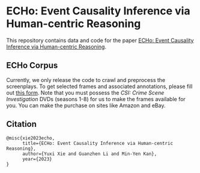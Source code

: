 # ECHo: Event Causality Inference via Human-centric Reasoning

This repository contains data and code for the paper [ECHo: Event Causality Inference via Human-centric Reasoning](). 

## ECHo Corpus

Currently, we only release the code to crawl and preprocess the screenplays.
To get selected frames and associated annotations, please fill out [this form](https://docs.google.com/forms/d/e/1FAIpQLScchFnDYqmCxtwe5GszhCTeM4MPs2HOAYPXeCbSgM5614_kiQ/viewform?vc=0&c=0&w=1&flr=0&usp=mail_form_link).
Note that you must possess the _CSI: Crime Scene Investigation_ DVDs (seasons 1-8) for us to make the frames available for you.
You can make the purchase on sites like Amazon and eBay.

## Citation
```
@misc{xie2023echo,
      title={ECHo: Event Causality Inference via Human-centric Reasoning}, 
      author={Yuxi Xie and Guanzhen Li and Min-Yen Kan},
      year={2023}
}
```

